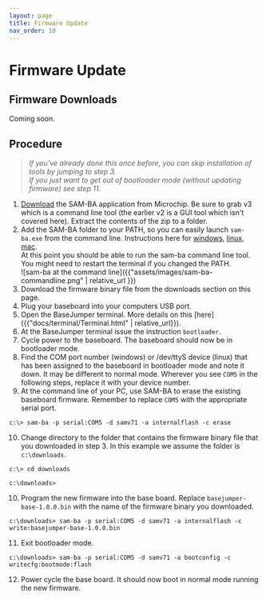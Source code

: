 ```yaml
---
layout: page
title: Firmware Update
nav_order: 10
---
```


# Firmware Update

## Firmware Downloads
Coming soon.

## Procedure

> *If you've already done this once before, you can skip installation of tools by jumping to step 3.*  
> *If you just want to get out of bootloader mode (without updating firmware) see step 11*. 


1. [Download](https://www.microchip.com/DevelopmentTools/ProductDetails/PartNO/SAM-BA%20In-system%20Programmer) the SAM-BA application from Microchip. Be sure to grab v3 which is a command line tool (the earlier v2 is a GUI tool which isn't covered here). Extract the contents of the zip to a folder.
2. Add the SAM-BA folder to your PATH, so you can easily launch `sam-ba.exe` from the command line. Instructions here for [windows](https://docs.alfresco.com/4.2/tasks/fot-addpath.html), [linux](https://docs.oracle.com/cd/E19062-01/sun.mgmt.ctr36/819-5418/gaznb/index.html), [mac](https://www.architectryan.com/2012/10/02/add-to-the-path-on-mac-os-x-mountain-lion/).   
At this point you should be able to run the sam-ba command line tool. You might need to restart the terminal if you changed the PATH.  
![sam-ba at the command line]({{"assets/images/sam-ba-commandline.png" | relative_url }})
3. Download the firmware binary file from the downloads section on this page.
4. Plug your baseboard into your computers USB port.
5. Open the BaseJumper terminal. More details on this [here]({{"docs/terminal/Terminal.html" | relative_url}}).
6. At the BaseJumper terminal issue the instruction `bootloader`.
7. Cycle power to the baseboard. The baseboard should now be in bootloader mode.
8. Find the COM port number (windows) or /dev/ttyS device (linux) that has been assigned to the baseboard in bootloader mode and note it down. It may be different to normal mode. Wherever you see `COM5` in the following steps, replace it with your device number.
9. At the command line of your PC, use SAM-BA to erase the existing baseboard firmware. Remember to replace `COM5` with the appropriate serial port.
``` console
c:\> sam-ba -p serial:COM5 -d samv71 -a internalflash -c erase
```
10. Change directory to the folder that contains the firmware binary file that you downloaded in step 3. In this example we assume the folder is `c:\downloads`.
``` console
c:\> cd downloads

c:\downloads>
```
10. Program the new firmware into the base board. Replace `basejumper-base-1.0.0.bin` with the name of the firmware binary you downloaded.
``` console 
c:\downloads> sam-ba -p serial:COM5 -d samv71 -a internalflash -c write:basejumper-base-1.0.0.bin
```
11. Exit bootloader mode.
``` conole
c:\downloads> sam-ba -p serial:COM5 -d samv71 -a bootconfig -c writecfg:bootmode:flash
```
12. Power cycle the base board. It should now boot in normal mode running the new firmware.
